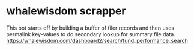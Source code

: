 # whalewisdom scrapper

This bot starts off by building a buffer of filer records and then uses permalink key-values to do secondary lookup for summary file data.
https://whalewisdom.com/dashboard2/search/fund_performance_search
